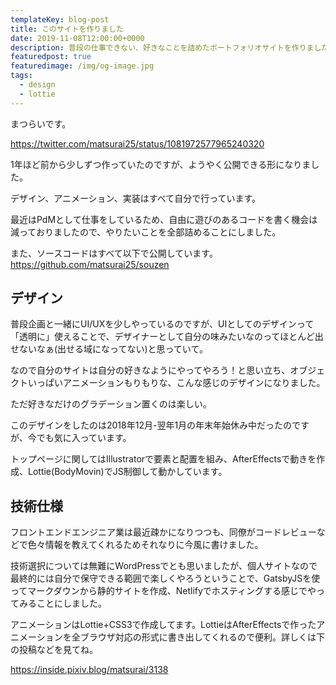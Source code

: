 ```yaml
---
templateKey: blog-post
title: このサイトを作りました
date: 2019-11-08T12:00:00+0000
description: 普段の仕事できない、好きなことを詰めたポートフォリオサイトを作りました。
featuredpost: true
featuredimage: /img/og-image.jpg
tags:
  - design
  - lottie
---
```


まつらいです。

https://twitter.com/matsurai25/status/1081972577965240320

1年ほど前から少しずつ作っていたのですが、ようやく公開できる形になりました。

デザイン、アニメーション、実装はすべて自分で行っています。

最近はPdMとして仕事をしているため、自由に遊びのあるコードを書く機会は減っておりましたので、やりたいことを全部詰めることにしました。

また、ソースコードはすべて以下で公開しています。  
https://github.com/matsurai25/souzen

## デザイン
普段企画と一緒にUI/UXを少しやっているのですが、UIとしてのデザインって「透明に」使えることで、デザイナーとして自分の味みたいなのってほとんど出せないなぁ(出せる域になってない)と思っていて。

なので自分のサイトは自分の好きなようにやってやろう！と思い立ち、オブジェクトいっぱいアニメーションもりもりな、こんな感じのデザインになりました。

ただ好きなだけのグラデーション置くのは楽しい。

このデザインをしたのは2018年12月-翌年1月の年末年始休み中だったのですが、今でも気に入っています。

トップページに関してはIllustratorで要素と配置を組み、AfterEffectsで動きを作成、Lottie(BodyMovin)でJS制御して動かしています。


## 技術仕様
フロントエンドエンジニア業は最近疎かになりつつも、同僚がコードレビューなどで色々情報を教えてくれるためそれなりに今風に書けました。

技術選択については無難にWordPressでとも思いましたが、個人サイトなので最終的には自分で保守できる範囲で楽しくやろうということで、GatsbyJSを使ってマークダウンから静的サイトを作成、Netlifyでホスティングする感じでやってみることにしました。

アニメーションはLottie+CSS3で作成してます。LottieはAfterEffectsで作ったアニメーションを全ブラウザ対応の形式に書き出してくれるので便利。詳しくは下の投稿などを見てね。

https://inside.pixiv.blog/matsurai/3138



